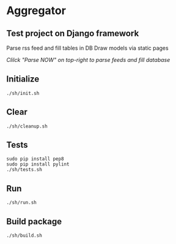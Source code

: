 # Aggregator
## Test project on Django framework

Parse rss feed and fill tables in DB
Draw models via static pages

*CliIck "Parse NOW" on top-right to parse feeds and fill database*

## Initialize
```
./sh/init.sh
```

## Clear
```
./sh/cleanup.sh
```

## Tests
```
sudo pip install pep8
sudo pip install pylint
./sh/tests.sh
```

## Run
```
./sh/run.sh
```

## Build package
```
./sh/build.sh
```
